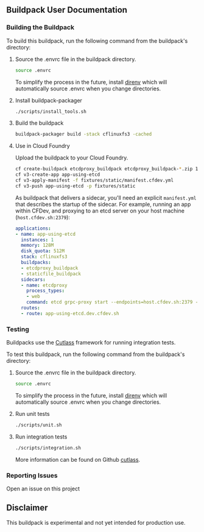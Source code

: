 ## Buildpack User Documentation

### Building the Buildpack

To build this buildpack, run the following command from the buildpack's directory:

1. Source the .envrc file in the buildpack directory.

    ```bash
    source .envrc
    ```

    To simplify the process in the future, install [direnv](https://direnv.net/) which will automatically source .envrc when you change directories.

1. Install buildpack-packager

    ```bash
    ./scripts/install_tools.sh
    ```

1. Build the buildpack

    ```bash
    buildpack-packager build -stack cflinuxfs3 -cached
    ```

1. Use in Cloud Foundry

    Upload the buildpack to your Cloud Foundry.

    ```bash
    cf create-buildpack etcdproxy_buildpack etcdproxy_buildpack-*.zip 1
    cf v3-create-app app-using-etcd
    cf v3-apply-manifest -f fixtures/static/manifest.cfdev.yml
    cf v3-push app-using-etcd -p fixtures/static
    ```

    As buildpack that delivers a sidecar, you'll need an explicit `manifest.yml` that describes the startup of the sidecar. For example, running an app within CFDev, and proxying to an etcd server on your host machine (`host.cfdev.sh:2379`):

    ```yaml
    applications:
    - name: app-using-etcd
      instances: 1
      memory: 128M
      disk_quota: 512M
      stack: cflinuxfs3
      buildpacks:
      - etcdproxy_buildpack
      - staticfile_buildpack
      sidecars:
      - name: etcdproxy
        process_types:
        - web
        command: etcd grpc-proxy start --endpoints=host.cfdev.sh:2379 --listen-addr=127.0.0.1:2379
      routes:
      - route: app-using-etcd.dev.cfdev.sh
    ```

### Testing

Buildpacks use the [Cutlass](https://github.com/cloudfoundry/libbuildpack/cutlass) framework for running integration tests.

To test this buildpack, run the following command from the buildpack's directory:

1. Source the .envrc file in the buildpack directory.

    ```bash
    source .envrc
    ```

    To simplify the process in the future, install [direnv](https://direnv.net/) which will automatically source .envrc when you change directories.

1. Run unit tests

    ```bash
    ./scripts/unit.sh
    ```

1. Run integration tests

    ```bash
    ./scripts/integration.sh
    ```

    More information can be found on Github [cutlass](https://github.com/cloudfoundry/libbuildpack/cutlass).

### Reporting Issues

Open an issue on this project

## Disclaimer

This buildpack is experimental and not yet intended for production use.
